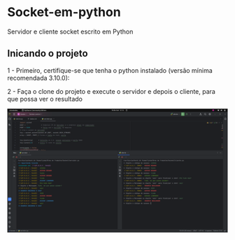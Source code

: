 # Socket-em-python

Servidor e cliente socket escrito em Python

## Inicando o projeto

1 - Primeiro, certifique-se que tenha o python instalado (versão mínima recomendada 3.10.0):

2 - Faça o clone do projeto e execute o servidor e depois o cliente, para que possa ver o resultado

![alt text](chat_python.png)
